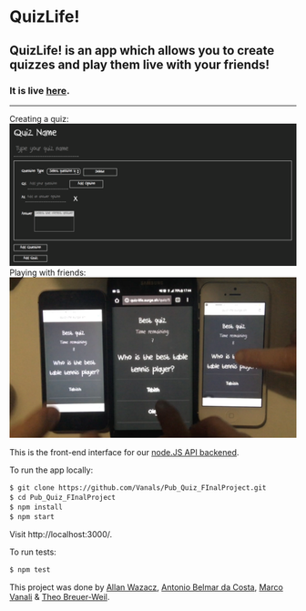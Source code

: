# QuizLife!

## QuizLife! is an app which allows you to create quizzes and play them live with your friends!

### It is live [here](http://www.quiz-life.surge.sh).
---
Creating a quiz:
![img](/img/quizbuilder.png)
Playing with friends:
![img](/img/gameplay.png)

This is the front-end interface for our [node.JS API backened](https://www.github.com/cazwazacz/pub-quiz-api).

To run the app locally:
```bash
$ git clone https://github.com/Vanals/Pub_Quiz_FInalProject.git
$ cd Pub_Quiz_FInalProject
$ npm install
$ npm start
```
Visit http://localhost:3000/.

To run tests:
```bash
$ npm test
```

This project was done by [Allan Wazacz](https://www.github.com/cazwazacz/), [Antonio Belmar da Costa](https://github.com/antoniobelmar/), [Marco Vanali](https://github.com/Vanals/) & [Theo Breuer-Weil](https://www.github.com/somemarsupials/).
